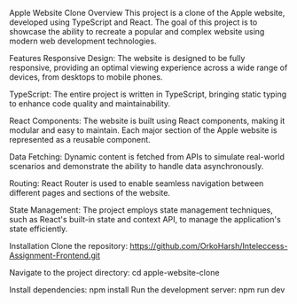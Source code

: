 
Apple Website Clone
Overview
This project is a clone of the Apple website, developed using TypeScript and React. The goal of this project is to showcase the ability to recreate a popular and complex website using modern web development technologies.

Features
Responsive Design: The website is designed to be fully responsive, providing an optimal viewing experience across a wide range of devices, from desktops to mobile phones.

TypeScript: The entire project is written in TypeScript, bringing static typing to enhance code quality and maintainability.

React Components: The website is built using React components, making it modular and easy to maintain. Each major section of the Apple website is represented as a reusable component.

Data Fetching: Dynamic content is fetched from APIs to simulate real-world scenarios and demonstrate the ability to handle data asynchronously.

Routing: React Router is used to enable seamless navigation between different pages and sections of the website.

State Management: The project employs state management techniques, such as React's built-in state and context API, to manage the application's state efficiently.


Installation
Clone the repository:
https://github.com/OrkoHarsh/Inteleccess-Assignment-Frontend.git

Navigate to the project directory:
cd apple-website-clone

Install dependencies:
npm install
Run the development server:
npm run dev

